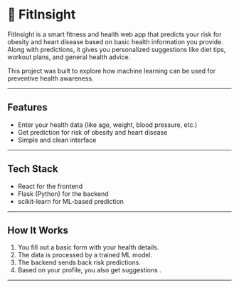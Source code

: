 #  🏃 FitInsight

FitInsight is a smart fitness and health web app that predicts your risk for obesity and heart disease based on basic health information you provide. Along with predictions, it gives you personalized suggestions like diet tips, workout plans, and general health advice.

This project was built to explore how machine learning can be used for preventive health awareness.

---

##  Features

- Enter your health data (like age, weight, blood pressure, etc.)
- Get prediction for risk of obesity and heart disease
- Simple and clean interface 

---

##  Tech Stack

- React for the frontend
- Flask (Python) for the backend
- scikit-learn for ML-based prediction

---

##  How It Works

1. You fill out a basic form with your health details.
2. The data is processed by a trained ML model.
3. The backend sends back risk predictions.
4. Based on your profile, you also get suggestions .

---

